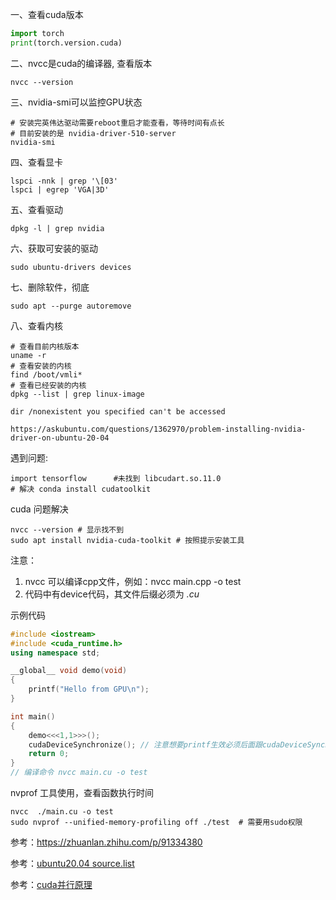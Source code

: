 一、查看cuda版本

```python
import torch
print(torch.version.cuda)
```

二、nvcc是cuda的编译器, 查看版本
```shell
nvcc --version
```

三、nvidia-smi可以监控GPU状态

```shell
# 安装完英伟达驱动需要reboot重启才能查看，等待时间有点长
# 目前安装的是 nvidia-driver-510-server
nvidia-smi
```

四、查看显卡

```shell
lspci -nnk | grep '\[03'
lspci | egrep 'VGA|3D'
```

五、查看驱动

```shell
dpkg -l | grep nvidia
```

六、获取可安装的驱动

```shell
sudo ubuntu-drivers devices
```

七、删除软件，彻底

```shell
sudo apt --purge autoremove
```

八、查看内核

```shell
# 查看目前内核版本
uname -r
# 查看安装的内核
find /boot/vmli*
# 查看已经安装的内核
dpkg --list | grep linux-image

dir /nonexistent you specified can't be accessed

https://askubuntu.com/questions/1362970/problem-installing-nvidia-driver-on-ubuntu-20-04
```

遇到问题:

```
import tensorflow      #未找到 libcudart.so.11.0
# 解决 conda install cudatoolkit
```

cuda 问题解决

```shell
nvcc --version # 显示找不到
sudo apt install nvidia-cuda-toolkit # 按照提示安装工具
```

注意：

1. nvcc 可以编译cpp文件，例如：nvcc main.cpp -o test
2. 代码中有device代码，其文件后缀必须为 *.cu*

示例代码

```c++
#include <iostream>
#include <cuda_runtime.h>
using namespace std;

__global__ void demo(void)
{
	printf("Hello from GPU\n");
}

int main()
{
	demo<<<1,1>>>();
	cudaDeviceSynchronize(); // 注意想要printf生效必须后面跟cudaDeviceSynchronize
	return 0;
}
// 编译命令 nvcc main.cu -o test
```
nvprof 工具使用，查看函数执行时间

```shell
nvcc  ./main.cu -o test
sudo nvprof --unified-memory-profiling off ./test  # 需要用sudo权限
```

参考：https://zhuanlan.zhihu.com/p/91334380

参考：[ubuntu20.04 source.list](https://gist.github.com/ishad0w/788555191c7037e249a439542c53e170)

参考：[cuda并行原理](https://developer.nvidia.com/blog/even-easier-introduction-cuda/)
